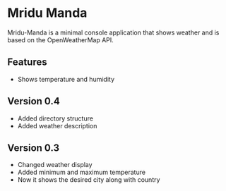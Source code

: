 # Mridu Manda

Mridu-Manda is a minimal console application that shows weather and is based on the OpenWeatherMap API.

## Features

- Shows temperature and humidity

## Version 0.4

- Added directory structure
- Added weather description

## Version 0.3

- Changed weather display
- Added minimum and maximum temperature
- Now it shows the desired city along with country 